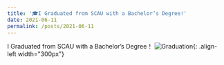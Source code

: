 ```yaml
---
title: '🎓I Graduated from SCAU with a Bachelor’s Degree!'
date: 2021-06-11
permalink: /posts/2021-06-11
---
```

I Graduated from SCAU with a Bachelor’s Degree！
![Graduation](https://rengshu-li.github.io/academicpages/images/scau-graduation.png){: .align-left width="300px"}
